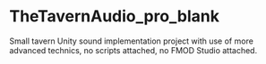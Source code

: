 # TheTavernAudio_pro_blank
Small tavern Unity sound implementation project with use of more advanced technics, no scripts attached, no FMOD Studio attached.
